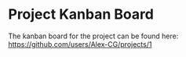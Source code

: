 # Project Kanban Board
The kanban board for the project can be found here:
https://github.com/users/Alex-CG/projects/1
